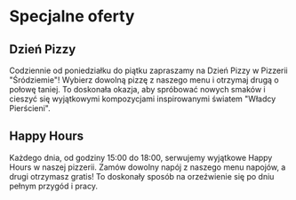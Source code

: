 # Specjalne oferty

## Dzień Pizzy
Codziennie od poniedziałku do piątku zapraszamy na Dzień Pizzy w Pizzerii "Śródziemie"! Wybierz dowolną pizzę z naszego menu i otrzymaj drugą o połowę taniej. To doskonała okazja, aby spróbować nowych smaków i cieszyć się wyjątkowymi kompozycjami inspirowanymi światem "Władcy Pierścieni".


## Happy Hours
Każdego dnia, od godziny 15:00 do 18:00, serwujemy wyjątkowe Happy Hours w naszej pizzerii. Zamów dowolny napój z naszego menu napojów, a drugi otrzymasz gratis! To doskonały sposób na orzeźwienie się po dniu pełnym przygód i pracy.
